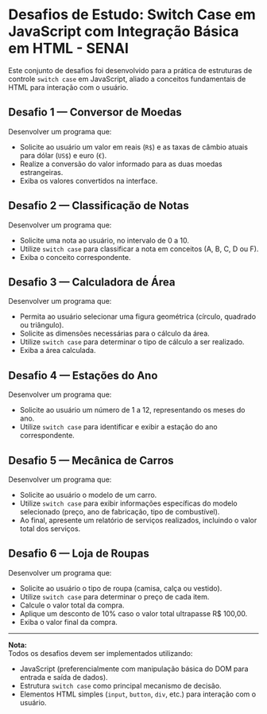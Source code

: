 # Desafios de Estudo: Switch Case em JavaScript com Integração Básica em HTML - SENAI

Este conjunto de desafios foi desenvolvido para a prática de estruturas de controle `switch case` em JavaScript, aliado a conceitos fundamentais de HTML para interação com o usuário.

## Desafio 1 — Conversor de Moedas

Desenvolver um programa que:
- Solicite ao usuário um valor em reais (`R$`) e as taxas de câmbio atuais para dólar (`US$`) e euro (`€`).
- Realize a conversão do valor informado para as duas moedas estrangeiras.
- Exiba os valores convertidos na interface.

## Desafio 2 — Classificação de Notas

Desenvolver um programa que:
- Solicite uma nota ao usuário, no intervalo de 0 a 10.
- Utilize `switch case` para classificar a nota em conceitos (A, B, C, D ou F).
- Exiba o conceito correspondente.

## Desafio 3 — Calculadora de Área

Desenvolver um programa que:
- Permita ao usuário selecionar uma figura geométrica (círculo, quadrado ou triângulo).
- Solicite as dimensões necessárias para o cálculo da área.
- Utilize `switch case` para determinar o tipo de cálculo a ser realizado.
- Exiba a área calculada.

## Desafio 4 — Estações do Ano

Desenvolver um programa que:
- Solicite ao usuário um número de 1 a 12, representando os meses do ano.
- Utilize `switch case` para identificar e exibir a estação do ano correspondente.

## Desafio 5 — Mecânica de Carros

Desenvolver um programa que:
- Solicite ao usuário o modelo de um carro.
- Utilize `switch case` para exibir informações específicas do modelo selecionado (preço, ano de fabricação, tipo de combustível).
- Ao final, apresente um relatório de serviços realizados, incluindo o valor total dos serviços.

## Desafio 6 — Loja de Roupas

Desenvolver um programa que:
- Solicite ao usuário o tipo de roupa (camisa, calça ou vestido).
- Utilize `switch case` para determinar o preço de cada item.
- Calcule o valor total da compra.
- Aplique um desconto de 10% caso o valor total ultrapasse R$ 100,00.
- Exiba o valor final da compra.

---

**Nota:**  
Todos os desafios devem ser implementados utilizando:
- JavaScript (preferencialmente com manipulação básica do DOM para entrada e saída de dados).
- Estrutura `switch case` como principal mecanismo de decisão.
- Elementos HTML simples (`input`, `button`, `div`, etc.) para interação com o usuário.
